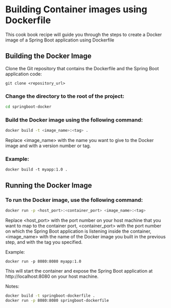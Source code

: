 # Building Container images using Dockerfile

This cook book recipe will guide you through the steps to create a Docker image of a Spring Boot application using Dockerfile


## Building the Docker Image


Clone the Git repository that contains the Dockerfile and the Spring Boot application code:

```shell
git clone <repository_url>
```

### Change the directory to the root of the project:

```bash
cd springboot-docker
```

### Build the Docker image using the following command:

```bash
docker build -t <image_name>:<tag> .

```
Replace <image_name> with the name you want to give to the Docker image and <tag> with a version number or tag.

### Example:

```shell
docker build -t myapp:1.0 .
```

## Running the Docker Image
### To run the Docker image, use the following command:

```bash
docker run -p <host_port>:<container_port> <image_name>:<tag>
```

Replace <host_port> with the port number on your host machine that you want to map to the container port, <container_port> with the port number on which the Spring Boot application is listening inside the container, <image_name> with the name of the Docker image you built in the previous step, and <tag> with the tag you specified.

Example:
```shell
docker run -p 8080:8080 myapp:1.0
```

This will start the container and expose the Spring Boot application at http://localhost:8080 on your host machine.

Notes:

```bash
docker build -t springboot-dockerfile .
docker run -p 8080:8080 springboot-dockerfile

```